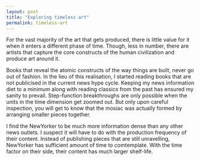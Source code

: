```yaml
---
layout: post
title: "Exploring timeless art"
permalink: timeless-art
---
```


For the vast majority of the art that gets produced, there is little value for it when it enters a different phase of time. Though, less in number, there are artists that capture the core constructs of the human civilization and produce art around it. 

Books that reveal the atomic constructs of the way things are built, never go out of fashion. 
In the lieu of this realisation, I started reading books that are not publicised in the current news hype cycle. Keeping my news information diet to a minimum along with reading classics from the past has ensured my sanity to prevail. Step-function breakthroughs are only possible when the units in the time dimension get zoomed out. But only upon careful inspection, you will get to know that the mosiac was actually formed by arranging smaller pieces together. 

I find the NewYorker to be much more information dense than any other news outlets. I suspect it will have to do with the production frequency of their content. Instead of publishing pieces that are still unravelling, NewYorker has sufficient amount of time to comtemplate. With the time factor on their side, their content has much larger shelf-life. 